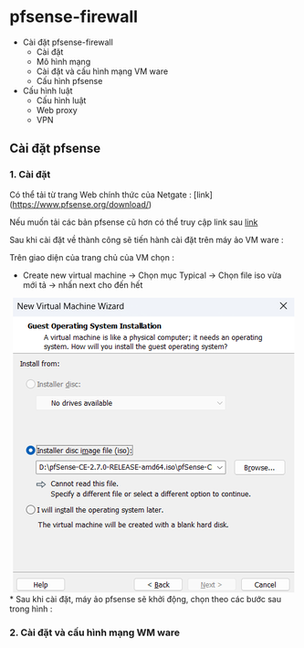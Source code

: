 # pfsense-firewall

* Cài đặt pfsense-firewall
    * Cài đặt 
    * Mô hình mạng
    * Cài đặt và cấu hình mạng VM ware
    * Cấu hình pfsense
*  Cấu hình luật
   * Cấu hình luật
   * Web proxy
   * VPN
##
## Cài đặt pfsense 
### 1. Cài đặt
Có thể tải từ trang Web chính thức của Netgate : [link] (https://www.pfsense.org/download/) 

Nếu muốn tải các bản pfsense cũ hơn có thể truy cập link sau [link](https://repo.ialab.dsu.edu/pfsense/)

Sau khi cài đặt về thành công sẽ tiến hành cài đặt trên máy ảo VM ware : 

Trên giao diện của trang chủ của VM chọn : 
* Create new virtual machine -> Chọn mục Typical -> Chọn file iso vừa mới tả -> nhấn next cho đến hết
<div align="center">
  <img src="https://github.com/Hungblyat/pfsense-firewall/blob/main/image/img.png">
</div>
* Sau khi cài đặt, máy ảo pfsense sẽ khởi động, chọn theo các bước sau trong hình :

### 2. Cài đặt và cấu hình mạng WM ware
   
